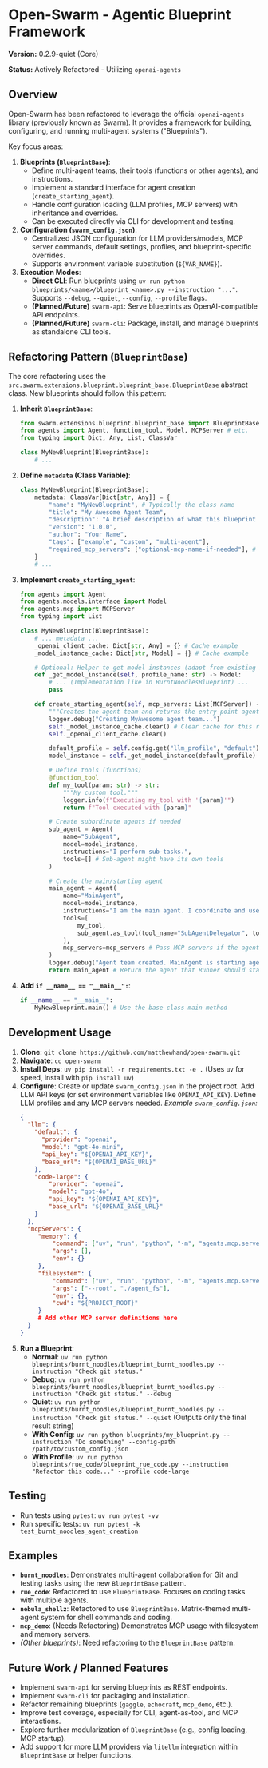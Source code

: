 # Open-Swarm - Agentic Blueprint Framework

**Version:** 0.2.9-quiet (Core)

**Status:** Actively Refactored - Utilizing `openai-agents`

## Overview

Open-Swarm has been refactored to leverage the official `openai-agents` library (previously known as Swarm). It provides a framework for building, configuring, and running multi-agent systems ("Blueprints").

Key focus areas:

1.  **Blueprints (`BlueprintBase`)**:
    *   Define multi-agent teams, their tools (functions or other agents), and instructions.
    *   Implement a standard interface for agent creation (`create_starting_agent`).
    *   Handle configuration loading (LLM profiles, MCP servers) with inheritance and overrides.
    *   Can be executed directly via CLI for development and testing.
2.  **Configuration (`swarm_config.json`)**:
    *   Centralized JSON configuration for LLM providers/models, MCP server commands, default settings, profiles, and blueprint-specific overrides.
    *   Supports environment variable substitution (`${VAR_NAME}`).
3.  **Execution Modes**:
    *   **Direct CLI**: Run blueprints using `uv run python blueprints/<name>/blueprint_<name>.py --instruction "..."`. Supports `--debug`, `--quiet`, `--config`, `--profile` flags.
    *   **(Planned/Future)** `swarm-api`: Serve blueprints as OpenAI-compatible API endpoints.
    *   **(Planned/Future)** `swarm-cli`: Package, install, and manage blueprints as standalone CLI tools.

## Refactoring Pattern (`BlueprintBase`)

The core refactoring uses the `src.swarm.extensions.blueprint.blueprint_base.BlueprintBase` abstract class. New blueprints should follow this pattern:

1.  **Inherit `BlueprintBase`**:
    ````python
    from swarm.extensions.blueprint.blueprint_base import BlueprintBase
    from agents import Agent, function_tool, Model, MCPServer # etc.
    from typing import Dict, Any, List, ClassVar

    class MyNewBlueprint(BlueprintBase):
        # ...
    ````

2.  **Define `metadata` (Class Variable)**:
    ````python
    class MyNewBlueprint(BlueprintBase):
        metadata: ClassVar[Dict[str, Any]] = {
            "name": "MyNewBlueprint", # Typically the class name
            "title": "My Awesome Agent Team",
            "description": "A brief description of what this blueprint does.",
            "version": "1.0.0",
            "author": "Your Name",
            "tags": ["example", "custom", "multi-agent"],
            "required_mcp_servers": ["optional-mcp-name-if-needed"], # List MCP server keys from config
        }
        # ...
    ````

3.  **Implement `create_starting_agent`**:
    ````python
    from agents import Agent
    from agents.models.interface import Model
    from agents.mcp import MCPServer
    from typing import List

    class MyNewBlueprint(BlueprintBase):
        # ... metadata ...
        _openai_client_cache: Dict[str, Any] = {} # Cache example
        _model_instance_cache: Dict[str, Model] = {} # Cache example

        # Optional: Helper to get model instances (adapt from existing blueprints)
        def _get_model_instance(self, profile_name: str) -> Model:
            # ... (Implementation like in BurntNoodlesBlueprint) ...
            pass

        def create_starting_agent(self, mcp_servers: List[MCPServer]) -> Agent:
            """Creates the agent team and returns the entry-point agent."""
            logger.debug("Creating MyAwesome agent team...")
            self._model_instance_cache.clear() # Clear cache for this run if needed
            self._openai_client_cache.clear()

            default_profile = self.config.get("llm_profile", "default")
            model_instance = self._get_model_instance(default_profile) # Use helper

            # Define tools (functions)
            @function_tool
            def my_tool(param: str) -> str:
                """My custom tool."""
                logger.info(f"Executing my_tool with '{param}'")
                return f"Tool executed with {param}"

            # Create subordinate agents if needed
            sub_agent = Agent(
                name="SubAgent",
                model=model_instance,
                instructions="I perform sub-tasks.",
                tools=[] # Sub-agent might have its own tools
            )

            # Create the main/starting agent
            main_agent = Agent(
                name="MainAgent",
                model=model_instance,
                instructions="I am the main agent. I coordinate and use tools.",
                tools=[
                    my_tool,
                    sub_agent.as_tool(tool_name="SubAgentDelegator", tool_description="Delegate tasks to SubAgent.")
                ],
                mcp_servers=mcp_servers # Pass MCP servers if the agent needs them directly
            )
            logger.debug("Agent team created. MainAgent is starting agent.")
            return main_agent # Return the agent that Runner should start with
    ````

4.  **Add `if __name__ == "__main__":`**:
    ````python
    if __name__ == "__main__":
        MyNewBlueprint.main() # Use the base class main method
    ````

## Development Usage

1.  **Clone**: `git clone https://github.com/matthewhand/open-swarm.git`
2.  **Navigate**: `cd open-swarm`
3.  **Install Deps**: `uv pip install -r requirements.txt -e .` (Uses `uv` for speed, install with `pip install uv`)
4.  **Configure**: Create or update `swarm_config.json` in the project root. Add LLM API keys (or set environment variables like `OPENAI_API_KEY`). Define LLM profiles and any MCP servers needed.
    *Example `swarm_config.json`:*
    ````json
    {
      "llm": {
        "default": {
          "provider": "openai",
          "model": "gpt-4o-mini",
          "api_key": "${OPENAI_API_KEY}",
          "base_url": "${OPENAI_BASE_URL}"
        },
        "code-large": {
            "provider": "openai",
            "model": "gpt-4o",
            "api_key": "${OPENAI_API_KEY}",
            "base_url": "${OPENAI_BASE_URL}"
        }
      },
      "mcpServers": {
         "memory": {
             "command": ["uv", "run", "python", "-m", "agents.mcp.servers.memory"],
             "args": [],
             "env": {}
         },
         "filesystem": {
             "command": ["uv", "run", "python", "-m", "agents.mcp.servers.filesystem"],
             "args": ["--root", "./agent_fs"],
             "env": {},
             "cwd": "${PROJECT_ROOT}"
         }
         # Add other MCP server definitions here
      }
    }
    ````
5.  **Run a Blueprint**:
    *   **Normal**: `uv run python blueprints/burnt_noodles/blueprint_burnt_noodles.py --instruction "Check git status."`
    *   **Debug**: `uv run python blueprints/burnt_noodles/blueprint_burnt_noodles.py --instruction "Check git status." --debug`
    *   **Quiet**: `uv run python blueprints/burnt_noodles/blueprint_burnt_noodles.py --instruction "Check git status." --quiet` (Outputs only the final result string)
    *   **With Config**: `uv run python blueprints/my_blueprint.py --instruction "Do something" --config-path /path/to/custom_config.json`
    *   **With Profile**: `uv run python blueprints/rue_code/blueprint_rue_code.py --instruction "Refactor this code..." --profile code-large`

## Testing

*   Run tests using `pytest`: `uv run pytest -vv`
*   Run specific tests: `uv run pytest -k test_burnt_noodles_agent_creation`

## Examples

*   **`burnt_noodles`**: Demonstrates multi-agent collaboration for Git and testing tasks using the new `BlueprintBase` pattern.
*   **`rue_code`**: Refactored to use `BlueprintBase`. Focuses on coding tasks with multiple agents.
*   **`nebula_shellz`**: Refactored to use `BlueprintBase`. Matrix-themed multi-agent system for shell commands and coding.
*   **`mcp_demo`**: (Needs Refactoring) Demonstrates MCP usage with filesystem and memory servers.
*   *(Other blueprints)*: Need refactoring to the `BlueprintBase` pattern.

## Future Work / Planned Features

*   Implement `swarm-api` for serving blueprints as REST endpoints.
*   Implement `swarm-cli` for packaging and installation.
*   Refactor remaining blueprints (`gaggle`, `echocraft`, `mcp_demo`, etc.).
*   Improve test coverage, especially for CLI, agent-as-tool, and MCP interactions.
*   Explore further modularization of `BlueprintBase` (e.g., config loading, MCP startup).
*   Add support for more LLM providers via `litellm` integration within `BlueprintBase` or helper functions.
